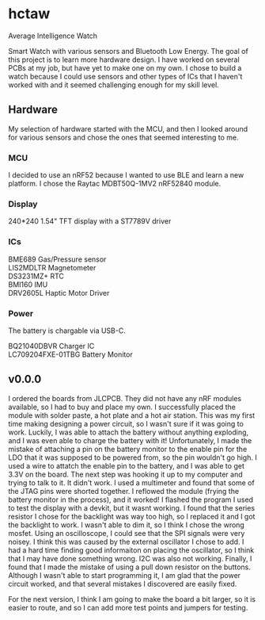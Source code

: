 # hctaw
Average Intelligence Watch  
  
Smart Watch with various sensors and Bluetooth Low Energy. The goal of this project is to learn more hardware design. I have worked on several PCBs at my job, but have yet to make one on my own. I chose to build a watch because I could use sensors and other types of ICs that I haven't worked with and it seemed challenging enough for my skill level.

## Hardware

My selection of hardware started with the MCU, and then I looked around for various sensors and chose the ones that seemed interesting to me.

### MCU

I decided to use an nRF52 because I wanted to use BLE and learn a new platform. I chose the Raytac MDBT50Q-1MV2 nRF52840 module.

### Display

240*240 1.54" TFT display with a ST7789V driver

### ICs

BME689   Gas/Pressure sensor  
LIS2MDLTR  Magnetometer  
DS3231MZ+  RTC  
BMI160  IMU  
DRV2605L  Haptic Motor Driver

### Power

The battery is chargable via USB-C.  

BQ21040DBVR  Charger IC  
LC709204FXE-01TBG  Battery Monitor

## v0.0.0

I ordered the boards from JLCPCB. They did not have any nRF modules available, so I had to buy and place my own. I successfully placed the module with solder paste, a hot plate and a hot air station. This was my first time making designing a power circuit, so I wasn't sure if it was going to work. Luckily, I was able to attach the battery without anything exploding, and I was even able to charge the battery with it! Unfortunately, I made the mistake of attaching a pin on the battery monitor to the enable pin for the LDO that it was supposed to be powered from, so the pin wouldn't go high. I used a wire to attatch the enable pin to the battery, and I was able to get 3.3V on the board. The next step was hooking it up to my computer and trying to talk to it. It didn't work. I used a multimeter and found that some of the JTAG pins were shorted together. I reflowed the module (frying the battery monitor in the process), and it worked! I flashed the program I used to test the display with a devkit, but it wasnt working. I found that the series resistor I chose for the backlight was way too high, so I replaced it and I got the backlight to work. I wasn't able to dim it, so I think I chose the wrong mosfet. Using an oscilloscope, I could see that the SPI signals were very noisey. I think this was caused by the external oscillator I chose to add. I had a hard time finding good informaiton on placing the oscillator, so I think that I may have done something wrong. I2C was also not working. Finally, I found that I made the mistake of using a pull down resistor on the buttons. Although I wasn't able to start programming it, I am glad that the power circuit worked, and that several mistakes I discovered are easily fixed.  
  
For the next version, I think I am going to make the board a bit larger, so it is easier to route, and so I can add more test points and jumpers for testing.

